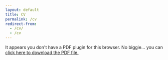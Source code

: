 ```yaml
---
layout: default
title: CV
permalink: /cv
redirect-from:
  - /cv/
  - /cv
---
```


<object data="{{site.url}}/assets/images/current_chris_angeloni_CV.pdf" type="application/pdf" width="100%" height="800px">
  <p>It appears you don't have a PDF plugin for this browser.
   No biggie... you can <a href="resume.pdf">click here to
  download the PDF file.</a></p>  
</object>
